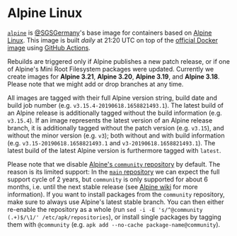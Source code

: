 Alpine Linux
============

[`alpine`](https://ghcr.io/sgsgermany/alpine) is [@SGSGermany](https://github.com/SGSGermany)'s base image for containers based on [Alpine Linux](https://alpinelinux.org/). This image is built *daily* at 21:20 UTC on top of the [official Docker image](https://hub.docker.com/_/alpine) using [GitHub Actions](https://github.com/SGSGermany/alpine/actions/workflows/container-publish.yml).

Rebuilds are triggered only if Alpine publishes a new patch release, or if one of Alpine's Mini Root Filesystem packages were updated. Currently we create images for **Alpine 3.21**, **Alpine 3.20**, **Alpine 3.19**, and **Alpine 3.18**. Please note that we might add or drop branches at any time.

All images are tagged with their full Alpine version string, build date and build job number (e.g. `v3.15.4-20190618.1658821493.1`). The latest build of an Alpine release is additionally tagged without the build information (e.g. `v3.15.4`). If an image represents the latest version of an Alpine release branch, it is additionally tagged without the patch version (e.g. `v3.15`), and without the minor version (e.g. `v3`); both without and with build information (e.g. `v3.15-20190618.1658821493.1` and `v3-20190618.1658821493.1`). The latest build of the latest Alpine version is furthermore tagged with `latest`.

Please note that we disable [Alpine's `community` repository](https://pkgs.alpinelinux.org/packages?name=&branch=edge&repo=community&arch=x86_64&maintainer=) by default. The reason is its limited support: In the [`main` repository](https://pkgs.alpinelinux.org/packages?name=&branch=edge&repo=main&arch=x86_64&maintainer=) we can expect the full support cycle of 2 years, but `community` is only supported for about 6 months, i.e. until the next stable release (see [Alpine wiki](https://wiki.alpinelinux.org/wiki/Repositories) for more information). If you want to install packages from the `community` repository, make sure to always use Alpine's latest stable branch. You can then either re-enable the repository as a whole (run `sed -i -E 's/^@community (.+)$/\1/' /etc/apk/repositories`), or install single packages by tagging them with `@community` (e.g. `apk add --no-cache package-name@community`).
